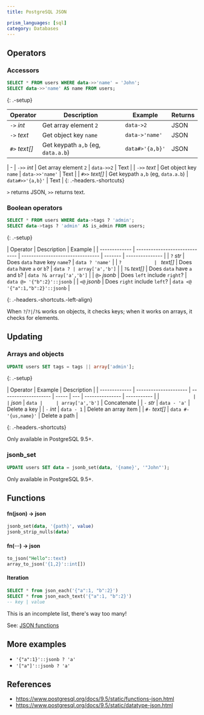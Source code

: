 ```yaml
---
title: PostgreSQL JSON

prism_languages: [sql]
category: Databases
---
```


## Operators

### Accessors

```sql
SELECT * FROM users WHERE data->>'name' = 'John';
SELECT data->>'name' AS name FROM users;
```

{: .-setup}

| Operator      | Description                        | Example         | Returns |
| ------------- | ---------------------------------- | --------------- | ------- |
| `->` _int_    | Get array element `2`              | `data->2`       | JSON    |
| `->` _text_   | Get object key `name`              | `data->'name'`  | JSON    |
| `#>` _text[]_ | Get keypath `a,b` (eg, `data.a.b`) | `data#>'{a,b}'` | JSON    |

| -
| `->>` _int_ | Get array element `2` | `data->>2` | Text |
| `->>` _text_ | Get object key `name` | `data->>'name'` | Text |
| `#>>` _text[]_ | Get keypath `a,b` (eg, `data.a.b`) | `data#>>'{a,b}'` | Text |
{: .-headers.-shortcuts}

`>` returns JSON, `>>` returns text.

### Boolean operators

```sql
SELECT * FROM users WHERE data->tags ? 'admin';
SELECT data->tags ? 'admin' AS is_admin FROM users;
```

{: .-setup}

| Operator      | Description                   | Example                          |
| ------------- | ----------------------------- | -------------------------------- | ------- | --------------- |
| `?` _str_     | Does `data` have key `name`?  | `data ? 'name'`                  |
| `?            | ` _text[]_                    | Does `data` have `a` or `b`?     | `data ? | array['a','b']` |
| `?&` _text[]_ | Does `data` have `a` and `b`? | `data ?& array['a','b']`         |
| `@>` _jsonb_  | Does `left` include `right`?  | `data @> '{"b":2}'::jsonb`       |
| `<@` _jsonb_  | Does `right` include `left`?  | `data <@ '{"a":1,"b":2}'::jsonb` |

{: .-headers.-shortcuts.-left-align}

When `?`/`?|`/`?&` works on objects, it checks keys; when it works on arrays, it checks for elements.

## Updating

### Arrays and objects

```sql
UPDATE users SET tags = tags || array['admin'];
```

{: .-setup}

| Operator      | Example               | Description          |
| ------------- | --------------------- | -------------------- | ----- | --- | --------------- | ----------- |
| `             |                       | ` _json_             | `data |     | array['a','b']` | Concatenate |
| `-` _str_     | `data - 'a'`          | Delete a key         |
| `-` _int_     | `data - 1`            | Delete an array item |
| `#-` _text[]_ | `data #- '{us,name}'` | Delete a path        |

{: .-headers.-shortcuts}

Only available in PostgreSQL 9.5+.

### jsonb_set

```sql
UPDATE users SET data = jsonb_set(data, '{name}', '"John"');
```

Only available in PostgreSQL 9.5+.

## Functions

#### fn(json) → json

```sql
jsonb_set(data, '{path}', value)
jsonb_strip_nulls(data)
```

#### fn(···) → json

```sql
to_json("Hello"::text)
array_to_json('{1,2}'::int[])
```

#### Iteration

```sql
SELECT * from json_each('{"a":1, "b":2}')
SELECT * from json_each_text('{"a":1, "b":2}')
-- key | value
```

This is an incomplete list, there's way too many!

See: [JSON functions](https://www.postgresql.org/docs/9.5/static/functions-json.html)

## More examples

-   `'{"a":1}'::jsonb ? 'a'`
-   `'["a"]'::jsonb ? 'a'`

## References

-   <https://www.postgresql.org/docs/9.5/static/functions-json.html>
-   <https://www.postgresql.org/docs/9.5/static/datatype-json.html>
